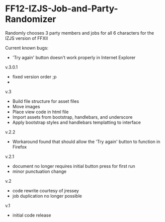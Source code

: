 # FF12-IZJS-Job-and-Party-Randomizer
Randomly chooses 3 party members and jobs for all 6 characters for the IZJS version of FFXII

Current known bugs:
- 'Try again' button doesn't work properly in Internet Explorer

v.3.0.1
- fixed version order ;p
- 
v.3
- Build file structure for asset files
- Move images
- Place view code in html file
- Import assets from bootstrap, handlebars, and underscore
- Apply bootstrap styles and handlebars templatting to interface

v.2.2
- Workaround found that should allow the 'Try again' button to function in Firefox

v.2.1
- document no longer requires initial button press for first run
- minor punctuation change

v.2
- code rewrite courtesy of jressey
- job duplication no longer possible

v.1
- initial code release
